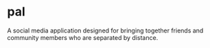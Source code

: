 # pal
A social media application designed for bringing together friends and community members who are separated by distance.
